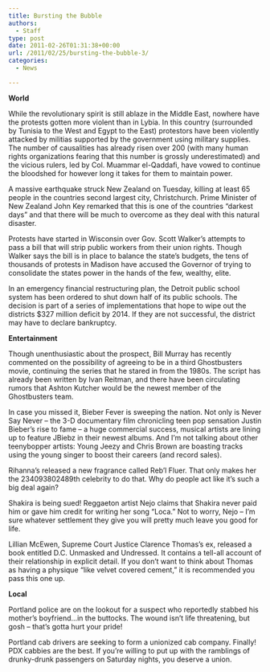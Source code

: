 ```yaml
---
title: Bursting the Bubble
authors: 
  - Staff
type: post
date: 2011-02-26T01:31:38+00:00
url: /2011/02/25/bursting-the-bubble-3/
categories:
  - News

---
```

**World**

While the revolutionary spirit is still ablaze in the Middle East, nowhere have the protests gotten more violent than in Lybia. In this country (surrounded by Tunisia to the West and Egypt to the East) protestors have been violently attacked by militias supported by the government using military supplies. The number of causalities has already risen over 200 (with many human rights organizations fearing that this number is grossly underestimated) and the vicious rulers, led by Col. Muammar el-Qaddafi, have vowed to continue the bloodshed for however long it takes for them to maintain power.

A massive earthquake struck New Zealand on Tuesday, killing at least 65 people in the countries second largest city, Christchurch. Prime Minister of New Zealand John Key remarked that this is one of the countries “darkest days” and that there will be much to overcome as they deal with this natural disaster.

Protests have started in Wisconsin over Gov. Scott Walker’s attempts to pass a bill that will strip public workers from their union rights. Though Walker says the bill is in place to balance the state’s budgets, the tens of thousands of protests in Madison have accused the Governor of trying to consolidate the states power in the hands of the few, wealthy, elite.
  
In an emergency financial restructuring plan, the Detroit public school system has been ordered to shut down half of its public schools. The decision is part of a series of implementations that hope to wipe out the districts $327 million deficit by 2014. If they are not successful, the district may have to declare bankruptcy.

**Entertainment**

Though unenthusiastic about the prospect, Bill Murray has recently commented on the possibility of agreeing to be in a third Ghostbusters movie, continuing the series that he stared in from the 1980s. The script has already been written by Ivan Reitman, and there have been circulating rumors that Ashton Kutcher would be the newest member of the Ghostbusters team.
  
In case you missed it, Bieber Fever is sweeping the nation. Not only is Never Say Never – the 3-D documentary film chronicling teen pop sensation Justin Bieber’s rise to fame – a huge commercial success, musical artists are lining up to feature JBiebz in their newest albums. And I’m not talking about other teenybopper artists: Young Jeezy and Chris Brown are boasting tracks using the young singer to boost their careers (and record sales).

Rihanna’s released a new fragrance called Reb’l Fluer. That only makes her the 234093802489th celebrity to do that. Why do people act like it’s such a big deal again?
  
Shakira is being sued! Reggaeton artist Nejo claims that Shakira never paid him or gave him credit for writing her song “Loca.” Not to worry, Nejo – I’m sure whatever settlement they give you will pretty much leave you good for life.

Lillian McEwen, Supreme Court Justice Clarence Thomas’s ex, released a book entitled D.C. Unmasked and Undressed. It contains a tell-all account of their relationship in explicit detail. If you don’t want to think about Thomas as having a physique “like velvet covered cement,” it is recommended you pass this one up.

**Local**

Portland police are on the lookout for a suspect who reportedly stabbed his mother’s boyfriend…in the buttocks. The wound isn’t life threatening, but gosh – that’s gotta hurt your pride!

Portland cab drivers are seeking to form a unionized cab company. Finally! PDX cabbies are the best. If you’re willing to put up with the ramblings of drunky-drunk passengers on Saturday nights, you deserve a union.